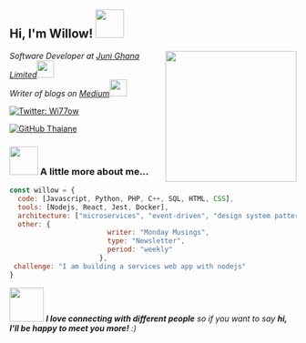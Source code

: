 <h2> Hi, I'm Willow! <img src="https://media.giphy.com/media/mGcNjsfWAjY5AEZNw6/giphy.gif" width="50"></h2>
<img align='right' src="https://media.giphy.com/media/ieyl9zmCjO4b4t6qoY/giphy.gif" width="230">
<p><em>Software Developer at <a href="https://junipayments.com">Juni Ghana Limited</a><img src="https://media.giphy.com/media/fYSnHlufseco8Fh93Z/giphy.gif" width="30"></br>Writer of blogs on <a href="https://thetrojanblog.medium.com">Medium</a><img src="https://media.giphy.com/media/WUlplcMpOCEmTGBtBW/giphy.gif" width="30"> 
</em></p>

[![Twitter: Wi77ow](https://img.shields.io/twitter/follow/Wi77ow?style=social)](https://twitter.com/Wi77ow)

[![GitHub Thaiane](https://img.shields.io/github/followers/willowusu?label=follow&style=social)](https://github.com/willowusu)


### <img src="https://media.giphy.com/media/VgCDAzcKvsR6OM0uWg/giphy.gif" width="50"> A little more about me...  

```javascript
const willow = {
  code: [Javascript, Python, PHP, C++, SQL, HTML, CSS],
  tools: [Nodejs, React, Jest, Docker],
  architecture: ["microservices", "event-driven", "design system pattern"],
  other: {
                        writer: "Monday Musings",
                        type: "Newsletter",
                        period: "weekly"
                      },
 challenge: "I am building a services web app with nodejs"
}
```

<img src="https://media.giphy.com/media/LnQjpWaON8nhr21vNW/giphy.gif" width="60"> <em><b>I love connecting with different people</b> so if you want to say <b>hi, I'll be happy to meet you more!</b> :)</em>



